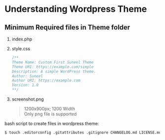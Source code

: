 # Understanding Wordpress Theme

## Minimum Required files in Theme folder

1. index.php
2. style.css

   ```css
   /**
   Theme Name: Custom First Suneel Theme
   Theme URI: https://example.com/simple
   Description: A simple WordPress theme.
   Author: Suneel
   Author URI: https://example.com
   Version: 1.0
   **/
   ```

3. screenshot.png
   > 1200x900px; 1200 Width  
   > Only png file is supported

bash script to create files in wordpress theme:

```bash
$ touch .editorconfig .gitattributes .gitignore CHANGELOG.md LICENSE.md README.txt functions.php package.json screenshot.png style.css theme.json
```
